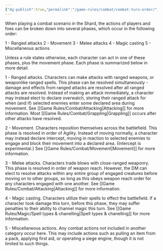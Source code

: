 ```yaml
---
{"dg-publish":true,"permalink":"/game-rules/combat/combat-turn-order/","tags":["review"]}
---
```


When playing a combat scenario in the Shard, the actions of players and foes can be broken down into several phases, which occur in the following order:

1 - Ranged attacks
2 - Movement
3 - Melee attacks
4 - Magic casting
5 - Miscellaneous actions

Unless a rule states otherwise, each character can act in one of these phases, plus the movement phase. Each phase is summarized below in more detail.

1 - Ranged attacks. Characters can make attacks with ranged weapons, or weaponlike ranged spells. This phase can be resolved simultaneously - damage and effects from ranged attacks are resolved after all ranged attacks are resolved.
Instead of making an attack immediately, a character may instead elect to declare overwatch, storing their ranged attack for when (and if) selected enemies enter some declared area during movement.
See [[Game Rules/Combat/Attacking\|Attacking]] for more information. Most [[Game Rules/Combat/Grappling\|Grappling]] occurs after other attacks have resolved.

2 - Movement. Characters reposition themselves across the battlefield. This phase is resolved in order of Agility.
Instead of moving normally, a character may instead declare intercept, moving in reaction to selected enemies to engage and block their movement into a declared area. {Intercept is experimental.}
See [[Game Rules/Combat/Movement\|Movement]] for more information.

3 - Melee attacks. Characters trade blows with close-ranged weaponry. This phase is resolved in order of weapon reach. However, the DM can elect to resolve attacks within any entire group of engaged creatures before moving on to other groups, so long as this obeys weapon reach order for any characters engaged with one another.
See [[Game Rules/Combat/Attacking\|Attacking]] for more information.


4 - Magic casting. Characters utilize their spells to effect the battlefield. If a character took damage this turn, before this phase, they may suffer penalties to their ability to channel magic this turn. 
See [[Game Rules/Magic/Spell types & chanelling\|Spell types & chanelling]] for more information.

5 - Miscellaneous actions. Any combat actions not included in another category occur here. This may include actions such as pulling an item from a pack, applying first aid, or operating a siege engine, though it is not limited to such things.

